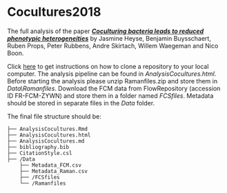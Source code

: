 # Cocultures2018

The full analysis of the paper [***Coculturing bacteria leads to reduced phenotypic heterogeneities***](https://aem.asm.org/content/85/8/e02814-18.long) by Jasmine Heyse, Benjamin Buysschaert, Ruben Props, Peter Rubbens, Andre Skirtach, Willem Waegeman and Nico Boon.

Click [here](https://help.github.com/en/articles/cloning-a-repository) to get instructions on how to clone a repository to your local computer. The analysis pipeline can be found in _AnalysisCocultures.html_. Before starting the analysis please unzip Ramanfiles.zip and store them in _Data\Ramanfiles_. Download the FCM data from FlowRepository (accession ID FR-FCM-ZYWN) and store them in a folder named _FCSfiles_. Metadata should be stored in separate files in the _Data_ folder.

The final file structure should be: 

```
├── AnalysisCocultures.Rmd
├── AnalysisCocultures.html
├── AnalysisCocultures.md
├── bibliography.bib
├── CitationStyle.csl
├── /Data
    ├── Metadata_FCM.csv
    ├── Metadata_Raman.csv
    ├── /FCSfiles
    └── /Ramanfiles
```